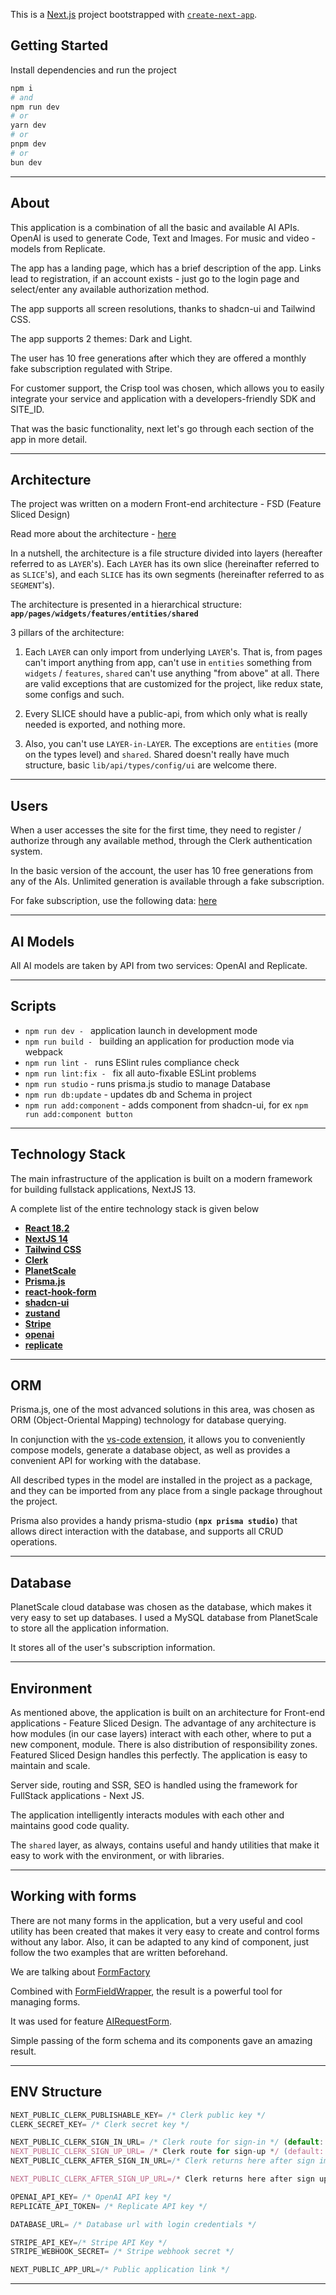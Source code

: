 This is a [Next.js](https://nextjs.org/) project bootstrapped with [`create-next-app`](https://github.com/vercel/next.js/tree/canary/packages/create-next-app).

## Getting Started

Install dependencies and run the project

```bash
npm i
# and
npm run dev
# or
yarn dev
# or
pnpm dev
# or
bun dev
```
----

## About

This application is a combination of all the basic and available AI APIs. OpenAI is used to generate Code, Text and Images. For music and video - models from Replicate. 

The app has a landing page, which has a brief description of the app. Links lead to registration, if an account exists - just go to the login page and select/enter any available authorization method. 

The app supports all screen resolutions, thanks to shadcn-ui and Tailwind CSS.

The app supports 2 themes: Dark and Light.

The user has 10 free generations after which they are offered a monthly fake subscription regulated with Stripe.

For customer support, the Crisp tool was chosen, which allows you to easily integrate your service and application with a developers-friendly SDK and SITE_ID.

That was the basic functionality, next let's go through each section of the app in more detail.

----

## Architecture

The project was written on a modern Front-end architecture - FSD (Feature Sliced Design)

Read more about the architecture - [here](https://feature-sliced.design/docs/get-started/overview)

In a nutshell, the architecture is a file structure divided into layers (hereafter referred to as `LAYER`'s). Each `LAYER` has its own slice (hereinafter referred to as `SLICE`'s), and each `SLICE` has its own segments (hereinafter referred to as `SEGMENT`'s).

The architecture is presented in a hierarchical structure: **`app/pages/widgets/features/entities/shared`**

3 pillars of the architecture:

1) Each `LAYER` can only import from underlying `LAYER`'s. That is, from pages can't import anything from app, can't use in `entities` something from `widgets` / `features`, `shared` can't use anything "from above" at all. There are valid exceptions that are customized for the project, like redux state, some configs and such.

2) Every SLICE should have a public-api, from which only what is really needed is exported, and nothing more.

3) Also, you can't use `LAYER-in-LAYER`. The exceptions are `entities` (more on the types level) and `shared`. Shared doesn't really have much structure, basic `lib/api/types/config/ui` are welcome there. 

----

## Users
When a user accesses the site for the first time, they need to register / authorize through any available method, through the Clerk authentication system.

In the basic version of the account, the user has 10 free generations from any of the AIs. Unlimited generation is available through a fake subscription.

For fake subscription, use the following data: [here](/docs/subsciption.md)

----

## AI Models

All AI models are taken by API from two services: OpenAI and Replicate.

----

## Scripts

- `npm run dev - ` application launch in development mode
- `npm run build - ` building an application for production mode via webpack
- `npm run lint - ` runs ESlint rules compliance check
- `npm run lint:fix - ` fix all auto-fixable ESLint problems
- `npm run studio` - runs prisma.js studio to manage Database
- `npm run db:update` - updates db and Schema in project
- `npm run add:component` - adds component from shadcn-ui, for ex `npm run add:component button`

----

## Technology Stack

The main infrastructure of the application is built on a modern framework for building fullstack applications, NextJS 13. 

A complete list of the entire technology stack is given below

- **[React 18.2](https://react.dev/learn)**
- **[NextJS 14](https://nextjs.org/docs)**
- **[Tailwind CSS](https://tailwindcss.com/docs/installation)**
- **[Clerk](https://clerk.com/docs/quickstarts/nextjs)**
- **[PlanetScale](https://planetscale.com/docs/concepts/what-is-planetscale)**
- **[Prisma.js](https://www.prisma.io/docs/getting-started)**
- **[react-hook-form](https://react-hook-form.com/get-started)**
- **[shadcn-ui](https://ui.shadcn.com/docs)**
- **[zustand](https://docs.pmnd.rs/zustand/getting-started/introduction)**
- **[Stripe](https://stripe.com/docs/api)**
- **[openai](https://platform.openai.com/docs/api-reference)**
- **[replicate](https://github.com/replicate/replicate-javascript)**

----

## ORM

Prisma.js, one of the most advanced solutions in this area, was chosen as ORM (Object-Oriental Mapping) technology for database querying. 

In conjunction with the [vs-code extension](https://marketplace.visualstudio.com/items?itemName=Prisma.prisma), it allows you to conveniently compose models, generate a database object, as well as provides a convenient API for working with the database.

All described types in the model are installed in the project as a package, and they can be imported from any place from a single package throughout the project. 

Prisma also provides a handy prisma-studio **`(npx prisma studio)`** that allows direct interaction with the database, and supports all CRUD operations.

----

## Database

PlanetScale cloud database was chosen as the database, which makes it very easy to set up databases. I used a MySQL database from PlanetScale to store all the application information.

It stores all of the user's subscription information.

----

## Environment

As mentioned above, the application is built on an architecture for Front-end applications - Feature Sliced Design. The advantage of any architecture is how modules (in our case layers) interact with each other, where to put a new component, module. There is also distribution of responsibility zones. Featured Sliced Design handles this perfectly. The application is easy to maintain and scale.

Server side, routing and SSR, SEO is handled using the framework for FullStack applications - Next JS. 

The application intelligently interacts modules with each other and maintains good code quality.

The `shared` layer, as always, contains useful and handy utilities that make it easy to work with the environment, or with libraries.

----

## Working with forms

There are not many forms in the application, but a very useful and cool utility has been created that makes it very easy to create and control forms without any labor. Also, it can be adapted to any kind of component, just follow the two examples that are written beforehand.

We are talking about [FormFactory](/src/shared/components/form-factory.tsx)

Combined with [FormFieldWrapper](/src/shared/components/form-field-wrapper.tsx), the result is a powerful tool for managing forms.

It was used for feature [AIRequestForm](/src/features/ai-request-form/ui/ai-request-form/ai-request-form.tsx).

Simple passing of the form schema and its components gave an amazing result.

----

## ENV Structure

```js
NEXT_PUBLIC_CLERK_PUBLISHABLE_KEY= /* Clerk public key */
CLERK_SECRET_KEY= /* Clerk secret key */

NEXT_PUBLIC_CLERK_SIGN_IN_URL= /* Clerk route for sign-in */ (default: /sign-in)
NEXT_PUBLIC_CLERK_SIGN_UP_URL= /* Clerk route for sign-up */ (default: /sign-in)
NEXT_PUBLIC_CLERK_AFTER_SIGN_IN_URL=/* Clerk returns here after sign im */ (default: /dashboard)

NEXT_PUBLIC_CLERK_AFTER_SIGN_UP_URL=/* Clerk returns here after sign up */ (default: /dashboard)

OPENAI_API_KEY= /* OpenAI API key */
REPLICATE_API_TOKEN= /* Replicate API key */

DATABASE_URL= /* Database url with login credentials */

STRIPE_API_KEY=/* Stripe API Key */
STRIPE_WEBHOOK_SECRET= /* Stripe webhook secret */

NEXT_PUBLIC_APP_URL=/* Public application link */
```
----